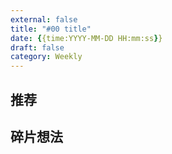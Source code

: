 ```yaml
---
external: false
title: "#00 title"
date: {{time:YYYY-MM-DD HH:mm:ss}}
draft: false
category: Weekly
---
```





## 推荐


## 碎片想法
